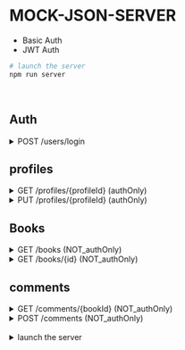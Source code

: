 # MOCK-JSON-SERVER

- Basic Auth
- JWT Auth

```bash
# launch the server
npm run server
```

<br />

<h2>Auth</h2>
<details>
  <summary> POST /users/login </summary>
  POST /api/v1/users/login
</details>

<h2>profiles</h2>
<details>
  <summary> GET /profiles/{profileId} (authOnly) </summary>
  GET /api/v1/profiles/{profileId}
</details>

<details>
  <summary> PUT /profiles/{profileId} (authOnly) </summary>
  PUT /api/v1/profiles/{profileId}
</details>

<h2>Books</h2>
<details>
  <summary> GET /books (NOT_authOnly) </summary>
  GET /api/v1/books
</details>

<details>
  <summary> GET /books/{id} (NOT_authOnly) </summary>
  GET /api/v1/books/{id}
</details>

<h2>comments</h2>
<details>
  <summary> GET /comments/{bookId} (NOT_authOnly) </summary>
  GET /api/v1/comments/{bookId}
</details>

<details>
  <summary> POST /comments (NOT_authOnly) </summary>
  POST /api/v1/comments
</details>

<br />

<details>
<summary> launch the server </summary>

</details>
